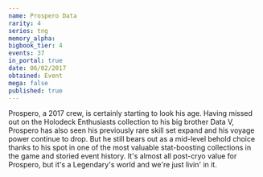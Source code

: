 ```yaml
---
name: Prospero Data
rarity: 4
series: tng
memory_alpha:
bigbook_tier: 4
events: 37
in_portal: true
date: 06/02/2017
obtained: Event
mega: false
published: true
---
```


Prospero, a 2017 crew, is certainly starting to look his age. Having missed out on the Holodeck Enthusiasts collection to his big brother Data V, Prospero has also seen his previously rare skill set expand and his voyage power continue to drop. But he still bears out as a mid-level behold choice thanks to his spot in one of the most valuable stat-boosting collections in the game and storied event history. It's almost all post-cryo value for Prospero, but it's a Legendary's world and we're just livin' in it.
